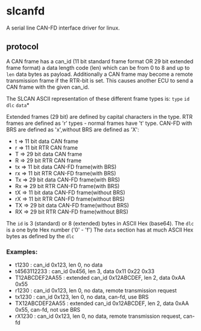 
# slcanfd

A serial line CAN-FD interface driver for linux.

## protocol

A CAN frame has a can_id (11 bit standard frame format OR 29 bit extended
frame format) a data length code (len) which can be from 0 to 8
and up to `len` data bytes as payload.
Additionally a CAN frame may become a remote transmission frame if the
RTR-bit is set. This causes another ECU to send a CAN frame with the
given can_id.

The SLCAN ASCII representation of these different frame types is:
`type` `id` `dlc` `data`*

Extended frames (29 bit) are defined by capital characters in the type.
RTR frames are defined as 'r' types - normal frames have 't' type.
CAN-FD with BRS are defined as 'x',without BRS are defined as 'X':

- t => 11 bit data CAN frame
- r => 11 bit RTR CAN frame
- T => 29 bit data CAN frame
- R => 29 bit RTR CAN frame
- tx => 11 bit data CAN-FD frame(with BRS)
- rx => 11 bit RTR CAN-FD frame(with BRS)
- Tx => 29 bit data CAN-FD frame(with BRS)
- Rx => 29 bit RTR CAN-FD frame(with BRS)
- tX => 11 bit data CAN-FD frame(without BRS)
- rX => 11 bit RTR CAN-FD frame(without BRS)
- TX => 29 bit data CAN-FD frame(without BRS)
- RX => 29 bit RTR CAN-FD frame(without BRS)

The `id` is 3 (standard) or 8 (extended) bytes in ASCII Hex (base64).
The `dlc` is a one byte Hex number ('0' - 'f')
The `data` section has at much ASCII Hex bytes as defined by the `dlc`

### Examples:

- t1230 : can_id 0x123, len 0, no data
- t4563112233 : can_id 0x456, len 3, data 0x11 0x22 0x33
- T12ABCDEF2AA55 : extended can_id 0x12ABCDEF, len 2, data 0xAA 0x55
- r1230 : can_id 0x123, len 0, no data, remote transmission request
- tx1230 : can_id 0x123, len 0, no data, can-fd, use BRS
- TX12ABCDEF2AA55 : extended can_id 0x12ABCDEF, len 2, data 0xAA 0x55, can-fd, not use BRS
- rX1230 : can_id 0x123, len 0, no data, remote transmission request, can-fd
